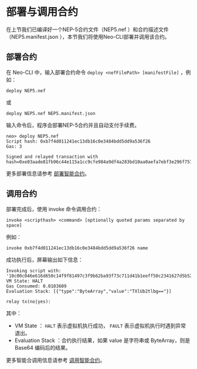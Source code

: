 # 部署与调用合约

在上节我们已编译好一个NEP-5合约文件（NEP5.nef ）和合约描述文件（NEP5.manifest.json ），本节我们将使用Neo-CLI部署并调用该合约。

## 部署合约

在 Neo-CLI 中，输入部署合约命令  `deploy <nefFilePath> [manifestFile]` ，例如：

```
deploy NEP5.nef
```

或

```
deploy NEP5.nef NEP5.manifest.json
```

输入命令后，程序会部署NEP-5合约并且自动支付手续费。

```
neo> deploy NEP5.nef
Script hash: 0xb7f4d011241ec13db16c0e3484bdd5dd9a536f26
Gas: 3

Signed and relayed transaction with hash=0xe03aade81fb96c44e115a1cc9cfe984a9df4a283bd10aa0aefa7ebf3e296f757
```

更多部署信息请参考 [部署智能合约](../deploy/deploy.md)。

## 调用合约

部署完成后，使用 invoke 命令调用合约：

   ```
invoke <scripthash> <command> [optionally quoted params separated by space]
   ```

例如：

   ```
invoke 0xb7f4d011241ec13db16c0e3484bdd5dd9a536f26 name
   ```

成功执行后，屏幕输出如下信息：

   ```
Invoking script with: '10c00c046e616d650c14f9f81497c3f9b62ba93f73c711d41b1eeff50c2341627d5b52'
VM State: HALT
Gas Consumed: 0.0103609
Evaluation Stack: [{"type":"ByteArray","value":"TXlUb2tlbg=="}]
   
relay tx(no|yes):
   ```

其中：

- VM State ： `HALT` 表示虚拟机执行成功， `FAULT` 表示虚拟机执行时遇到异常退出。
- Evaluation Stack ：合约执行结果，如果 value 是字符串或 ByteArray，则是 Base64 编码后的结果。


更多智能合调用信息请参考 [调用智能合约](../deploy/dinvoke.md)。



